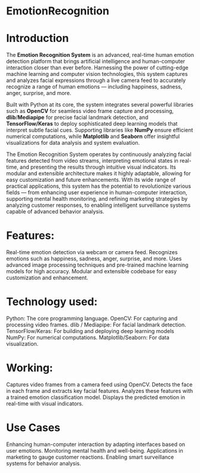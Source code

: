 # EmotionRecognition
# Introduction
The **Emotion Recognition System** is an advanced, real-time human emotion detection platform that brings artificial intelligence and human-computer interaction closer than ever before. Harnessing the power of cutting-edge machine learning and computer vision technologies, this system captures and analyzes facial expressions through a live camera feed to accurately recognize a range of human emotions — including happiness, sadness, anger, surprise, and more.

Built with Python at its core, the system integrates several powerful libraries such as **OpenCV** for seamless video frame capture and processing, **dlib**/**Mediapipe** for precise facial landmark detection, and **TensorFlow/Keras** to deploy sophisticated deep learning models that interpret subtle facial cues. Supporting libraries like **NumPy** ensure efficient numerical computations, while **Matplotlib** and **Seaborn** offer insightful visualizations for data analysis and system evaluation.

The Emotion Recognition System operates by continuously analyzing facial features detected from video streams, interpreting emotional states in real-time, and presenting the results through intuitive visual indicators. Its modular and extensible architecture makes it highly adaptable, allowing for easy customization and future enhancements.
With its wide range of practical applications, this system has the potential to revolutionize various fields — from enhancing user experience in human-computer interaction, supporting mental health monitoring, and refining marketing strategies by analyzing customer responses, to enabling intelligent surveillance systems capable of advanced behavior analysis.

# Features:
Real-time emotion detection via webcam or camera feed.
Recognizes emotions such as happiness, sadness, anger, surprise, and more.
Uses advanced image processing techniques and pre-trained machine learning models for high accuracy.
Modular and extensible codebase for easy customization and enhancement.

# Technology used:
Python: The core programming language.
OpenCV: For capturing and processing video frames.
dlib / Mediapipe: For facial landmark detection.
TensorFlow/Keras: For building and deploying deep learning models
NumPy: For numerical computations.
Matplotlib/Seaborn: For data visualization.

# Working:
Captures video frames from a camera feed using OpenCV.
Detects the face in each frame and extracts key facial features.
Analyzes these features with a trained emotion classification model.
Displays the predicted emotion in real-time with visual indicators.

# Use Cases
Enhancing human-computer interaction by adapting interfaces based on user emotions.
Monitoring mental health and well-being.
Applications in marketing to gauge customer reactions.
Enabling smart surveillance systems for behavior analysis.

